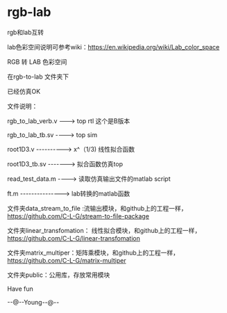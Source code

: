 # rgb-lab
rgb和lab互转

lab色彩空间说明可参考wiki：https://en.wikipedia.org/wiki/Lab_color_space

RGB 转 LAB 色彩空间

在rgb-to-lab 文件夹下

已经仿真OK

文件说明：

rgb_to_lab_verb.v ---> top rtl 这个是B版本

rgb_to_lab_tb.sv ----> top sim 

root1D3.v  ----------> x^（1/3) 线性拟合函数

root1D3_tb.sv -------> 拟合函数仿真top

read_test_data.m ----> 读取仿真输出文件的matlab script

ft.m  ---------------> lab转换的matlab函数

文件夹data_stream_to_file :流输出模块，和github上的工程一样，https://github.com/C-L-G/stream-to-file-package

文件夹linear_transfomation： 线性拟合模块，和github上的工程一样，https://github.com/C-L-G/linear-transfomation

文件夹matrix_multiper：矩阵乘模块，和github上的工程一样，https://github.com/C-L-G/matrix-multiper

文件夹public：公用库，存放常用模块

Have fun

--@--Young--@--






